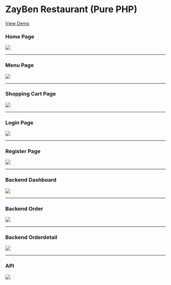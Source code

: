 # ZayBen Restaurant (Pure PHP)

<a href="http://zaybannrestaurant.yathawmyatnoe.com/" target="_blank"> View Demo </a>


<h3> Home Page </h3>
<img src="http://zaybannrestaurant.yathawmyatnoe.com/github_img/home_page.png">

<hr>

<h3> Menu Page </h3>
<img src="http://zaybannrestaurant.yathawmyatnoe.com/github_img/menu_page.png">

<hr>

<h3> Shopping Cart Page </h3>
<img src="http://zaybannrestaurant.yathawmyatnoe.com/github_img/shoppingcart_page.png">

<hr>

<h3> Login Page </h3>
<img src="http://zaybannrestaurant.yathawmyatnoe.com/github_img/login_page.png">

<hr>

<h3> Register Page </h3>
<img src="http://zaybannrestaurant.yathawmyatnoe.com/github_img/register_page.png">

<hr>

<h3> Backend Dashboard </h3>
<img src="http://zaybannrestaurant.yathawmyatnoe.com/github_img/dashboard_page.png">

<hr>

<h3> Backend Order </h3>
<img src="http://zaybannrestaurant.yathawmyatnoe.com/github_img/backend_order_page.png">

<hr>
<h3> Backend Orderdetail </h3>
<img src="http://zaybannrestaurant.yathawmyatnoe.com/github_img/backend_orderdetail_page.png">

<hr>
<h3> API </h3>
<img src="http://zaybannrestaurant.yathawmyatnoe.com/github_img/itemlist_api.png">

